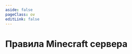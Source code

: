 ```yaml
---
aside: false
pageClass: ov
editLink: false
---
```

<script setup>
import RulesContent from "./components/RulesContent.vue";
</script>

# Правила Minecraft сервера
<RulesContent />

